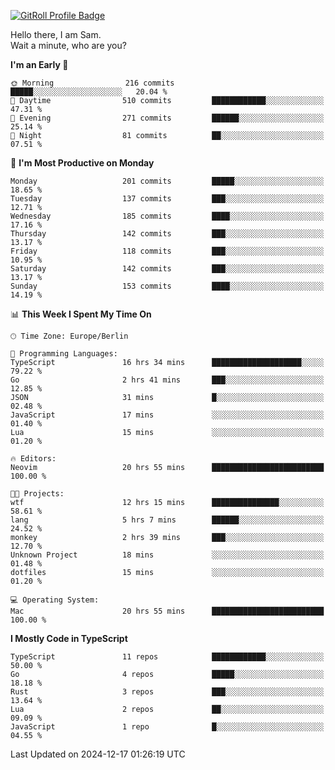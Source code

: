 <a href="https://gitroll.io/profile/u8g4G6FTZM7WSCSqTRPGSHZygT4O2" target="_blank"><img src="https://gitroll.io/api/badges/profiles/v1/u8g4G6FTZM7WSCSqTRPGSHZygT4O2?theme=nord" alt="GitRoll Profile Badge"/></a>

Hello there, I am Sam.  
Wait a minute, who are you?
  
<!--START_SECTION:waka-->
**I'm an Early 🐤** 

```text
🌞 Morning                216 commits         █████░░░░░░░░░░░░░░░░░░░░   20.04 % 
🌆 Daytime                510 commits         ████████████░░░░░░░░░░░░░   47.31 % 
🌃 Evening                271 commits         ██████░░░░░░░░░░░░░░░░░░░   25.14 % 
🌙 Night                  81 commits          ██░░░░░░░░░░░░░░░░░░░░░░░   07.51 % 
```
📅 **I'm Most Productive on Monday** 

```text
Monday                   201 commits         █████░░░░░░░░░░░░░░░░░░░░   18.65 % 
Tuesday                  137 commits         ███░░░░░░░░░░░░░░░░░░░░░░   12.71 % 
Wednesday                185 commits         ████░░░░░░░░░░░░░░░░░░░░░   17.16 % 
Thursday                 142 commits         ███░░░░░░░░░░░░░░░░░░░░░░   13.17 % 
Friday                   118 commits         ███░░░░░░░░░░░░░░░░░░░░░░   10.95 % 
Saturday                 142 commits         ███░░░░░░░░░░░░░░░░░░░░░░   13.17 % 
Sunday                   153 commits         ████░░░░░░░░░░░░░░░░░░░░░   14.19 % 
```


📊 **This Week I Spent My Time On** 

```text
🕑︎ Time Zone: Europe/Berlin

💬 Programming Languages: 
TypeScript               16 hrs 34 mins      ████████████████████░░░░░   79.22 % 
Go                       2 hrs 41 mins       ███░░░░░░░░░░░░░░░░░░░░░░   12.85 % 
JSON                     31 mins             █░░░░░░░░░░░░░░░░░░░░░░░░   02.48 % 
JavaScript               17 mins             ░░░░░░░░░░░░░░░░░░░░░░░░░   01.40 % 
Lua                      15 mins             ░░░░░░░░░░░░░░░░░░░░░░░░░   01.20 % 

🔥 Editors: 
Neovim                   20 hrs 55 mins      █████████████████████████   100.00 % 

🐱‍💻 Projects: 
wtf                      12 hrs 15 mins      ███████████████░░░░░░░░░░   58.61 % 
lang                     5 hrs 7 mins        ██████░░░░░░░░░░░░░░░░░░░   24.52 % 
monkey                   2 hrs 39 mins       ███░░░░░░░░░░░░░░░░░░░░░░   12.70 % 
Unknown Project          18 mins             ░░░░░░░░░░░░░░░░░░░░░░░░░   01.48 % 
dotfiles                 15 mins             ░░░░░░░░░░░░░░░░░░░░░░░░░   01.20 % 

💻 Operating System: 
Mac                      20 hrs 55 mins      █████████████████████████   100.00 % 
```

**I Mostly Code in TypeScript** 

```text
TypeScript               11 repos            ████████████░░░░░░░░░░░░░   50.00 % 
Go                       4 repos             █████░░░░░░░░░░░░░░░░░░░░   18.18 % 
Rust                     3 repos             ███░░░░░░░░░░░░░░░░░░░░░░   13.64 % 
Lua                      2 repos             ██░░░░░░░░░░░░░░░░░░░░░░░   09.09 % 
JavaScript               1 repo              █░░░░░░░░░░░░░░░░░░░░░░░░   04.55 % 
```




 Last Updated on 2024-12-17 01:26:19 UTC
<!--END_SECTION:waka-->
